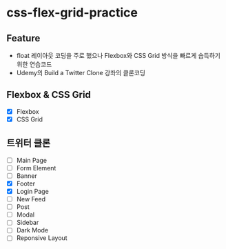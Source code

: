 # css-flex-grid-practice

## Feature
- float 레이아웃 코딩을 주로 했으나 Flexbox와 CSS Grid 방식을 빠르게 습득하기 위한 연습코드
- Udemy의 Build a Twitter Clone 강좌의 클론코딩

## Flexbox &amp; CSS Grid
- [x] Flexbox
- [x] CSS Grid

## 트위터 클론
- [ ] Main Page
- [ ] Form Element
- [ ] Banner
- [x] Footer
- [x] Login Page
- [ ] New Feed
- [ ] Post
- [ ] Modal
- [ ] Sidebar
- [ ] Dark Mode
- [ ] Reponsive Layout
